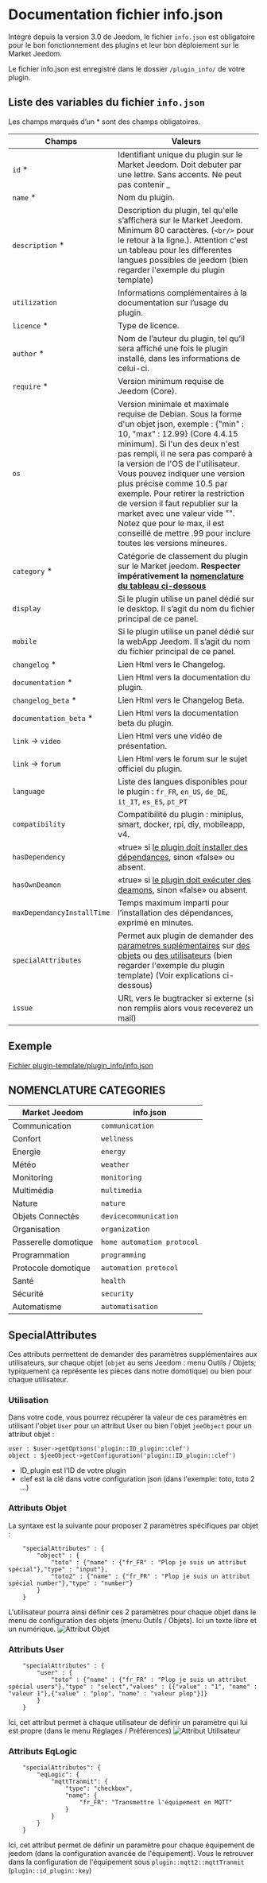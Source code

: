 # Documentation fichier info.json

Intégré depuis la version 3.0 de Jeedom, le fichier ``info.json`` est obligatoire pour le bon fonctionnement des plugins et leur bon déploiement sur le Market Jeedom.

Le fichier info.json est enregistré dans le dossier ``/plugin_info/`` de votre plugin.

## Liste des variables du fichier ``info.json``

Les champs marqués d’un * sont des champs obligatoires.

Champs                       | Valeurs                                                                                                                   |
---------------------------- | ------------------------------------------------------------------------------------------------------------------------- |
``id`` *                     | Identifiant unique du plugin sur le Market Jeedom. Doit debuter par une lettre. Sans accents. Ne peut pas contenir _      |
``name`` *                   | Nom du plugin.                                                                                                            |
``description`` *            | Description du plugin, tel qu'elle s’affichera sur le Market Jeedom. Minimum 80 caractères. (``<br/>`` pour le retour à la ligne.). Attention c'est un tableau pour les differentes langues possibles de jeedom (bien regarder l'exemple du plugin template) |                                                                                     |
``utilization``              | Informations complémentaires à la documentation sur l’usage du plugin.                                                    |
``licence`` *                | Type de licence.                                                                                                          |
``author`` *                 | Nom de l’auteur du plugin, tel qu’il sera affiché une fois le plugin installé, dans les informations de celui-ci.         |
``require`` *                | Version minimum requise de Jeedom (Core).                                                                                 |
``os``                       | Version minimale et maximale requise de Debian. Sous la forme d'un objet json, exemple : {"min" : 10, "max" : 12.99} (Core 4.4.15 minimum). Si l'un des deux n'est pas rempli, il ne sera pas comparé à la version de l'OS de l'utilisateur. Vous pouvez indiquer une version plus précise comme 10.5 par exemple. Pour retirer la restriction de version il faut republier sur la market avec une valeur vide "". Notez que pour le max, il est conseillé de mettre .99 pour inclure toutes les versions mineures. |
``category`` *               | Catégorie de classement du plugin sur le Market jeedom. **Respecter impérativement la [nomenclature du tableau ci-dessous](structure_info_json#NOMENCLATURE%20CATEGORIES)** |
``display``                  | Si le plugin utilise un panel dédié sur le desktop. Il s’agit du nom du fichier principal de ce panel.                   |
``mobile``                   | Si le plugin utilise un panel dédié sur la webApp Jeedom. Il s’agit du nom du fichier principal de ce panel.              |
``changelog`` *              | Lien Html vers le Changelog.                                                                                              |
``documentation`` *          | Lien Html vers la documentation du plugin.                                                                                |
``changelog_beta`` *         | Lien Html vers le Changelog Beta.                                                                                         |
``documentation_beta`` *     | Lien Html vers la documentation beta du plugin.                                                                           |
``link`` -> ``video``        | Lien Html vers une vidéo de présentation.                                                                                 |
``link`` -> ``forum``        | Lien Html vers le forum sur le sujet officiel du plugin.                                                                  |
``language``                 | Liste des langues disponibles pour le plugin : ``fr_FR``, ``en_US``, ``de_DE``, ``it_IT``, ``es_ES``, ``pt_PT``           |
``compatibility``            | Compatibilité du plugin : miniplus, smart, docker, rpi, diy, mobileapp, v4.                                               |
``hasDependency``            | «true» si [le plugin doit installer des dépendances](daemon_plugin#Les%20d%C3%A9pendance), sinon «false» ou absent.       |
``hasOwnDeamon``             | «true» si [le plugin doit exécuter des deamons](daemon_plugin#Les%20d%C3%A9mons%20%26%20d%C3%A9pendances), sinon «false» ou absent. |
``maxDependancyInstallTime`` | Temps maximum imparti pour l’installation des dépendances, exprimé en minutes.                                            |
``specialAttributes``        | Permet aux plugin de demander des [parametres suplémentaires](structure_info_json#SpecialAttributes) sur [des objets](structure_info_json#Attributs%20Objet) ou [des utilisateurs](structure_info_json#Attributs%20User) (bien regarder l'exemple du plugin template) (Voir explications ci-dessous) |
``issue``                    | URL vers le bugtracker si externe (si non remplis alors vous receverez un mail)

## Exemple

[Fichier plugin-template/plugin_info/info.json](https://github.com/jeedom/plugin-template/blob/master/plugin_info/info.json)

## NOMENCLATURE CATEGORIES

Market Jeedom         | info.json                   |
--------------------- | --------------------------- |
Communication         | ``communication``           |
Confort               | ``wellness``                |
Energie               | ``energy``                  |
Météo                 | ``weather``                 |
Monitoring            | ``monitoring``              |
Multimédia            | ``multimedia``              |
Nature                | ``nature``                  |
Objets Connectés      | ``devicecommunication``     |
Organisation          | ``organization``            |
Passerelle domotique  | ``home automation protocol``|
Programmation         | ``programming``             |
Protocole domotique   | ``automation protocol``     |
Santé                 | ``health``                  |
Sécurité              | ``security``                |
Automatisme           | ``automatisation``          |

## SpecialAttributes

Ces attributs permettent de demander des paramètres supplémentaires aux utilisateurs, sur chaque objet (`objet` au sens Jeedom : menu Outils / Objets; typiquement ça représente les pièces dans notre domotique) ou bien pour chaque utilisateur.

### Utilisation

Dans votre code, vous pourrez récupérer la valeur de ces paramètres en utilisant l'objet `User` pour un attribut User ou bien l'objet `jeeObject` pour un attribut objet :

```
user : $user->getOptions('plugin::ID_plugin::clef')
object : $jeeObject->getConfiguration('plugin::ID_plugin::clef')
```

* ID_plugin est l'ID de votre plugin
* clef est la clé dans votre configuration json (dans l'exemple: toto, toto 2 ...)

### Attributs Objet

La syntaxe est la suivante pour proposer 2 paramètres spécifiques par objet :
```
	"specialAttributes" : {
		"object" : {
			"toto" : {"name" : {"fr_FR" : "Plop je suis un attribut spécial"},"type" : "input"},
			"toto2" : {"name" : {"fr_FR" : "Plop je suis un attribut spécial number"},"type" : "number"}
		}
	}
```

L'utilisateur pourra ainsi définir ces 2 paramètres pour chaque objet dans le menu de configuration des objets (menu Outils / Objets).
Ici un texte libre et un numérique.
![Attribut Objet](images/SpecialAttributeObject.png)

### Attributs User

```
	"specialAttributes" : {
		"user" : {
			"toto" : {"name" : {"fr_FR" : "Plop je suis un attribut spécial users"},"type" : "select","values" : [{"value" : "1", "name" : "valeur 1"},{"value" : "plop", "name" : "valeur plop"}]}
		}
	}
```

Ici, cet attribut permet à chaque utilisateur de définir un paramètre qui lui est propre (dans le menu Réglages / Préférences)
![Attribut Utilisateur](images/SpecialAttributeUser.png)

### Attributs EqLogic

```
	"specialAttributes": {
        "eqLogic": {
            "mqttTranmit": {
                "type": "checkbox",
                "name": {
                    "fr_FR": "Transmettre l'équipement en MQTT"
                }
            }
        }
    }
```

Ici, cet attribut permet de définir un paramètre pour chaque équipement de jeedom (dans la configuration avancée de l'équipement). Vous le retrouver dans la configuration de l'équipement sous `plugin::mqtt2::mqttTranmit` (`plugin::id_plugin::key`)
